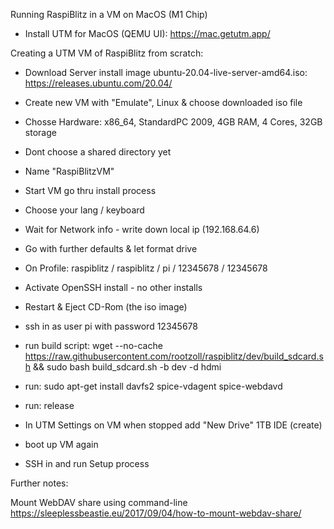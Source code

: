 Running RaspiBlitz in a VM on MacOS (M1 Chip)

- Install UTM for MacOS (QEMU UI): https://mac.getutm.app/

Creating a UTM VM of RaspiBlitz from scratch:

- Download Server install image ubuntu-20.04-live-server-amd64.iso: https://releases.ubuntu.com/20.04/
- Create new VM with "Emulate", Linux & choose downloaded iso file
- Chosse Hardware: x86_64, StandardPC 2009, 4GB RAM, 4 Cores, 32GB storage
- Dont choose a shared directory yet
- Name "RaspiBlitzVM"
- Start VM go thru install process
- Choose your lang / keyboard
- Wait for Network info - write down local ip (192.168.64.6) 
- Go with further defaults & let format drive 
- On Profile: raspiblitz / raspiblitz / pi / 12345678 / 12345678
- Activate OpenSSH install - no other installs
- Restart & Eject CD-Rom (the iso image)

- ssh in as user pi with password 12345678
- run build script: wget --no-cache https://raw.githubusercontent.com/rootzoll/raspiblitz/dev/build_sdcard.sh && sudo bash build_sdcard.sh -b dev -d hdmi
- run: sudo apt-get install davfs2 spice-vdagent spice-webdavd
- run: release

- In UTM Settings on VM when stopped add "New Drive" 1TB IDE (create)
- boot up VM again
- SSH in and run Setup process

Further notes:

Mount WebDAV share using command-line
https://sleeplessbeastie.eu/2017/09/04/how-to-mount-webdav-share/


